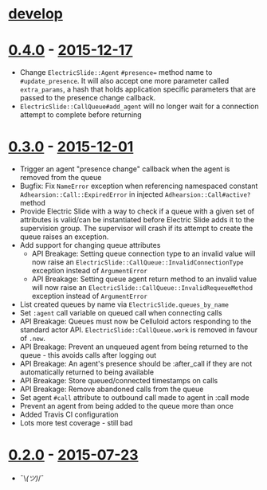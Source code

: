# [develop](https://github.com/adhearsion/electric_slide)

# [0.4.0](https://github.com/adhearsion/electric_slide/compare/v0.3.0...v0.4.0) - [2015-12-17](https://rubygems.org/gems/adhearsion/versions/0.4.0)
  * Change `ElectricSlide::Agent` `#presence=` method name to `#update_presence`. It will also accept one more parameter called `extra_params`, a hash that holds application specific parameters that are passed to the presence change callback.
  * `ElectricSlide::CallQueue#add_agent` will no longer wait for a connection attempt to complete before returning

# [0.3.0](https://github.com/adhearsion/electric_slide/compare/v0.2.0...v0.3.0) - [2015-12-01](https://rubygems.org/gems/adhearsion/versions/0.3.0)
  * Trigger an agent "presence change" callback when the agent is removed from the queue
  * Bugfix: Fix `NameError` exception when referencing namespaced constant `Adhearsion::Call::ExpiredError` in injected `Adhearsion::Call#active?` method
  * Provide Electric Slide with a way to check if a queue with a given set of attributes is valid/can be instantiated before Electric Slide adds it to the supervision group. The supervisor will crash if its attempt to create the queue raises an exception.
  * Add support for changing queue attributes
    * API Breakage: Setting queue connection type to an invalid value will now raise an `ElectricSlide::CallQueue::InvalidConnectionType` exception instead of `ArgumentError`
    * API Breakage: Setting queue agent return method to an invalid value will now raise an `ElectricSlide::CallQueue::InvalidRequeueMethod` exception instead of `ArgumentError`
  * List created queues by name via `ElectricSlide.queues_by_name`
  * Set `:agent` call variable on queued call when connecting calls
  * API Breakage: Queues must now be Celluloid actors responding to the standard actor API. `ElectricSlide::CallQueue.work` is removed in favour of `.new`.
  * API Breakage: Prevent an unqueued agent from being returned to the queue - this avoids calls after logging out
  * API Breakage: An agent's presence should be :after_call if they are not automatically returned to being available
  * API Breakage: Store queued/connected timestamps on calls
  * API Breakage: Remove abandoned calls from the queue
  * Set agent `#call` attribute to outbound call made to agent in :call mode
  * Prevent an agent from being added to the queue more than once
  * Added Travis CI configuration
  * Lots more test coverage - still bad

# [0.2.0](https://github.com/adhearsion/electric_slide/compare/bb3b1b3e7f6d0926d0a9f462520e1f6d0c277adf...v0.2.0) - [2015-07-23](https://rubygems.org/gems/adhearsion/versions/0.2.0)
  * ¯\\_(ツ)_/¯
